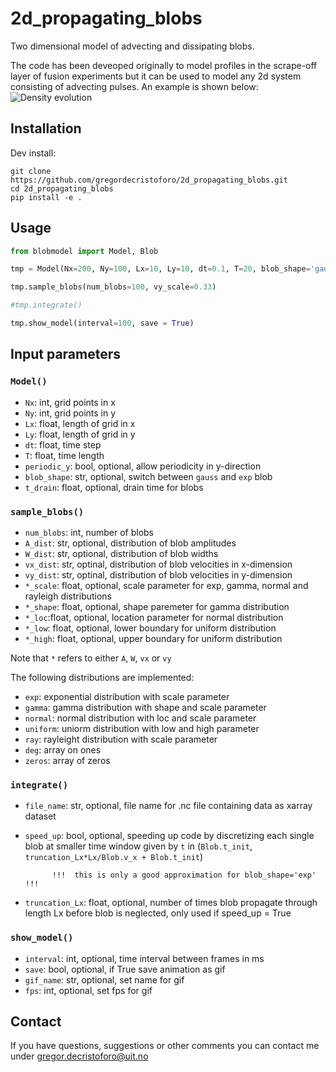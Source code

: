 # 2d_propagating_blobs
Two dimensional model of advecting and dissipating blobs.

The code has been deveoped originally to model profiles in the scrape-off layer of fusion experiments but it can be used to model any 2d system consisting of advecting pulses. An example is shown below:
![Density evolution](example_gifs/2d_blobs.gif ) 

## Installation

Dev install:
```
git clone https://github.com/gregordecristoforo/2d_propagating_blobs.git
cd 2d_propagating_blobs
pip install -e .
```


## Usage
```Python
from blobmodel import Model, Blob

tmp = Model(Nx=200, Ny=100, Lx=10, Ly=10, dt=0.1, T=20, blob_shape='gauss')

tmp.sample_blobs(num_blobs=100, vy_scale=0.33)

#tmp.integrate()

tmp.show_model(interval=100, save = True)
```

## Input parameters
### `Model()`
- `Nx`: int, grid points in x
- `Ny`: int, grid points in y
- `Lx`: float, length of grid in x
- `Ly`: float, length of grid in y
- `dt`: float, time step 
- `T`: float, time length 
- `periodic_y`: bool, optional,
            allow periodicity in y-direction 
- `blob_shape`: str, optional,
            switch between `gauss` and `exp` blob
- `t_drain`: float, optional,
            drain time for blobs 

### `sample_blobs()`
- `num_blobs`: int, number of blobs
- `A_dist`: str, optional,
            distribution of blob amplitudes
- `W_dist`: str, optional,
            distribution of blob widths
- `vx_dist`: str, optinal,
            distribution of blob velocities in x-dimension
- `vy_dist`: str, optinal,
            distribution of blob velocities in y-dimension
- `*_scale`: float, optional,
            scale parameter for exp, gamma, normal and rayleigh distributions
- `*_shape`: float, optional,
            shape paremeter for gamma distribution
- `*_loc`:float, optional,
            location parameter for normal distribution
- `*_low`: float, optional,
            lower boundary for uniform distribution
- `*_high`: float, optional,
            upper boundary for uniform distribution
            
Note that `*` refers to either `A`, `W`, `vx` or `vy`

The following distributions are implemented:

- `exp`: exponential distribution with scale parameter
- `gamma`: gamma distribution with shape and scale parameter
- `normal`: normal distribution with loc and scale parameter
- `uniform`: uniorm distribution with low and high parameter
- `ray`: rayleight distribution with scale parameter
- `deg`: array on ones 
- `zeros`: array of zeros
                
### `integrate()`
- `file_name`: str, optional, 
            file name for .nc file containing data as xarray dataset
- `speed_up`: bool, optional,
            speeding up code by discretizing each single blob at smaller time window given by
            `t` in (`Blob.t_init`, `truncation_Lx*Lx/Blob.v_x + Blob.t_init`)

            !!!  this is only a good approximation for blob_shape='exp' !!!
- `truncation_Lx`: float, optional,
            number of times blob propagate through length Lx before blob is neglected,
            only used if speed_up = True
            
### `show_model()`
- `interval`: int, optional,
            time interval between frames in ms
- `save`: bool, optional,
            if True save animation as gif
- `gif_name`: str, optional,
            set name for gif
- `fps`: int, optional,
            set fps for gif

## Contact
If you have questions, suggestions or other comments you can contact me under gregor.decristoforo@uit.no

